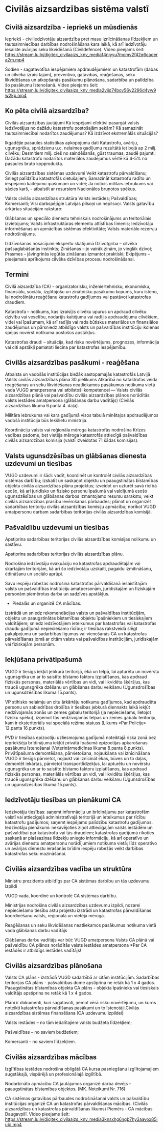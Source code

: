 # Civilās aizsardzības sistēma valstī

## Civilā aizsardzība - iepriekš un mūsdienās

 Iepriekš - civiliedzīvotāju aizsardzība pret masu iznīcināšanas līdzekļiem un tautsaimniecības darbības nodrošināšana kara laikā, kā arī iedzīvotāju iesaiste avārijas seku likvidēšanā (Civildefence). Video pieejams šeit: https://stream.lu.lv/digitek_civilaaizs_knv_media14niyyu7mcmv2f42q6caoera2m.mp4

Šodien - sagatavotība iespējamiem apdraudējumiem un katastrofām (dabas un cilvēka izraisītajām), preventīvo, gatavības, reaģēšanas, seku likvidēšanas un atkopšanās pasākumu plānošana, sadarbība un palīdzība šo pasākumu īstenošanā. Video pieejams šeit: https://stream.lu.lv/digitek_civilaaizs_knv_media2viid74bov56y2296d4yw9w2kp.mp4


## Ko pēta civilā aizsardzība?

 Civilās aizsardzības jautājumi Kā iespējami efektīvi pasargāt valsts iedzīvotājus no dažādu katastrofu postošajām sekām? Kā samazināt tautsaimniecībai nodarītos zaudējumus? Kā izdzīvot ekstremālās situācijās? 

Ikgadējie pasaules statistikas apkopojumu dati Katastrofu, avāriju, ugunsgrēku, sprādzienu u.c. nelaimes gadījumu rezultātā iet bojā ap 2 milj. cilvēku; Desmitiem milj. cieš no saindēšanās, gūst traumas, zaudē pajumti; Dažādu katastrofu nodarītos materiālos zaudējumus vērtē kā 4-5% no pasaules bruto kopprodukta. 

Civilās aizsardzības sistēmas uzdevumi Veikt katastrofu pārvaldīšanu; Sniegt palīdzību katastrofās cietušajiem; Samazināt katastrofu radīto un iespējamo kaitējumu īpašumam un videi; Ja noticis militārs iebrukums vai sācies karš, - atbalstīt ar resursiem Nacionālos bruņotos spēkus.  

Valsts civilās aizsardzības struktūra Valsts iestādes; Pašvaldības; Komersanti; Visi darbspējīgie Latvijas pilsoņi un nepilsoņi. Valsts gatavību ārkārtas situācijām raksturo:  

Glābšanas un speciālo dienestu tehniskais nodrošinājums un teritoriālais izvietojums; Valsts infrastruktūras elementu attīstības līmenis; Iedzīvotāju informēšanas un apmācības sistēmas efektivitāte; Valsts materiālo rezervju nodrošinājums. 

Izdzīvošanas nosacījumi ekspertu skatījumā Dzīvotgriba – cilvēka pašsaglabāšanās instinkts; Zināšanas – jo vairāk zinām, jo vieglāk dzīvot; Prasmes – jāvingrinās iegūtās zināšanas izmantot praktiski; Ekipējums – pieejamais aprīkojums cilvēka dzīvības procesu nodrošināšanai.  

## Termini

 Civilā aizsardzība (CA) - organizatorisku, inženiertehnisku, ekonomisku, finansiālu, sociālu, izglītojošu un zinātnisku pasākumu kopums, kuru īsteno, lai nodrošinātu reaģēšanu katastrofu gadījumos vai pastāvot katastrofas draudiem.

Katastrofa – notikums, kas izraisījis cilvēku upurus un apdraud cilvēku dzīvību vai veselību, nodarījis kaitējumu vai radījis apdraudējumu cilvēkiem, videi vai īpašumam, kā arī radījis vai rada būtiskus materiālos un finansiālos zaudējumus un pārsniedz atbildīgo valsts un pašvaldības institūciju ikdienas spējas novērst notikuma postošos apstākļus.

Katastrofas draudi – situācija, kad risku novērtējums, prognozes, informācija vai citi apstākļi pamatoti liecina par katastrofas iespējamību.

## Civilās aizsardzības pasākumi - reaģēšana

 Atbalsta un vadošās institūcijas biežāk sastopamajās katastrofās Latvijā Valsts civilās aizsardzības plāna 30.pielikums Atkarībā no katastrofas veida reaģēšanas un seku likvidēšanas neatliekamos pasākumus notikuma vietā vada VUGD amatpersona vai atbilstoši kompetencei — Valsts civilās aizsardzības plānā vai pašvaldību civilās aizsardzības plānos norādītās valsts iestādes amatpersona (glābšanas darbu vadītājs) (Civilās aizsardzības likuma 6.panta 4. daļa).

Militāra iebrukuma vai kara gadījumā visos tabulā minētajos apdraudējumos vadošā institūcija būs Iekšlietu ministrija.

Koordināciju valsts vai reģionāla mēroga katastrofās nodrošina Krīzes vadības padome, bet vietēja mēroga katastrofās attiecīgā pašvaldības civilās aizsardzības komisija (valstī izveidotas 71 šādas komisijas). 

## Valsts ugunsdzēsības un glābšanas dienesta uzdevumi un tiesības

 VUGD uzdevumi ir šādi: vadīt, koordinēt un kontrolēt civilās aizsardzības sistēmas darbību; izskatīt un saskaņot objektu un paaugstinātas bīstamības objektu civilās aizsardzības plānu projektus; izveidot un uzturēt savā rīcībā esošo, kā arī juridisko un fizisko personu īpašumā vai valdījumā esošo ugunsdzēsības un glābšanas darbos izmantojamo resursu sarakstu; veikt civilās aizsardzības prasību ievērošanas pārbaudes; plānot un organizēt sadarbības teritoriju civilās aizsardzības komisiju apmācību; norīkot VUGD amatpersonu darbam sadarbības teritorijas civilās aizsardzības komisijā.  

## Pašvaldību uzdevumi un tiesības

 Apstiprina sadarbības teritorijas civilās aizsardzības komisijas nolikumu un sastāvu.

Apstiprina sadarbības teritorijas civilās aizsardzības plānu.

Nodrošina iedzīvotāju evakuāciju no katastrofas apdraudētajām vai skartajām teritorijām, kā arī šo iedzīvotāju uzskaiti, pagaidu izmitināšanu, ēdināšanu un sociālo aprūpi.

Savu iespēju robežas nodrošina katastrofas pārvaldīšanā iesaistītajām valsts un pašvaldības institūciju amatpersonām, juridiskajām un fiziskajām personām piemērotus darba un sadzīves apstākļus.

+ Piedalās un organizē CA mācības.

izstrādā un sniedz rekomendācijas valsts un pašvaldības institūcijām, objektu un paaugstinātas bīstamības objektu īpašniekiem un tiesiskajiem valdītājiem; sniedz iedzīvotājiem ieteikumus par katastrofas vai katastrofas draudu gadījumā nepieciešamo rīcību; ir tiesības rakstveidā slēgt pakalpojumu un sadarbības līgumus vai vienošanās CA un katastrofas pārvaldīšanas jomā ar citām valsts vai pašvaldības institūcijām, juridiskajām vai fiziskajām personām. 

## Iekļūšana privātīpašumā

 VUGD ir tiesīgs iekļūt jebkurā teritorijā, ēkā un telpā, lai apturētu un novērstu ugunsgrēka un ar to saistīto bīstamo faktoru izplatīšanos, kas apdraud fiziskās personas, materiālās vērtības un vidi, vai likvidētu šķēršļus, kas traucē ugunsgrēka dzēšanu un glābšanas darbu veikšanu (Ugunsdrošības un ugunsdzēsības likuma 15.pants).

VP stihisko nelaimju un citu ārkārtēju notikumu gadījumos, kad apdraudēta personu un sabiedrības drošība ir tiesības jebkurā diennakts laikā iekļūt nedzīvojamās zonās un zemes gabalu teritorijā (ja nepieciešams, lietojot fizisku spēku), izņemot tās nedzīvojamās telpas un zemes gabalu teritoriju, kam ir eksteritoriāls vai speciālā režīma statuss (Likums «Par Policiju» 12.panta 16.punkts).

PVD ir tiesības epizootiju uzliesmojuma gadījumā noteiktajā riska zonā bez iepriekšēja brīdinājuma iekļūt privātā īpašumā epizootijas apkarošanas pasākumu īstenošanai (Veterinārmedicīnas likuma 8.panta 8.punkts). Privātīpašuma demontēšana, pārvietošana, nojaukšana vai iznīcināšana VUGD ir tiesīgs pārvietot, nojaukt vai iznīcināt ēkas, būves un to daļas, demontēt iekārtas, pārvietot transportlīdzekļus, lai apturētu un novērstu ugunsgrēka un ar to saistīto bīstamo faktoru izplatīšanos, kas apdraud fiziskās personas, materiālās vērtības un vidi, vai likvidētu šķēršļus, kas traucē ugunsgrēka dzēšanu un glābšanas darbu veikšanu (Ugunsdrošības un ugunsdzēsības likuma 15.pants). 

## Iedzīvotāju tiesības un pienākumi CA 

 Iedzīvotāju tiesības: saņemt informāciju un brīdinājumu par katastrofām valstī vai attiecīgajā administratīvajā teritorijā un ieteikumus par rīcību katastrofu gadījumos; saņemt iespējamo palīdzību katastrofu gadījumos. Iedzīvotāju pienākumi: nekavējoties ziņot attiecīgajām valsts iestādēm un pašvaldībai par katastrofu vai tās draudiem; katastrofas gadījumā rīkoties saskaņā ar plašsaziņas līdzekļu sniegto informāciju, kā arī operatīvo un avārijas dienestu amatpersonu norādījumiem notikuma vietā; līdz operatīvo un avārijas dienestu ierašanās brīdim iespēju robežās veikt darbības katastrofas seku mazināšanai. 

## Civilās aizsardzības vadība un struktūra

 Ministru prezidents atbildīgs par CA sistēmas darbību un tās uzdevumu izpildi

VUGD vada, koordinē un kontrolē CA sistēmas darbību.

Ministrijas nodrošina civilās aizsardzības uzdevumu izpildi, nozarei nepieciešamo tiesību aktu projektu izstrādi un katastrofas pārvaldīšanas koordinēšanu valsts, reģionālā un vietējā mērogā.

Reaģēšanas un seku likvidēšanas neatliekamos pasākumus notikuma vietā vada glābšanas darbu vadītājs

Glābšanas darbu vadītājs var būt: VUGD amatpersona Valsts CA plānā vai pašvaldību CA plānos norādītās valsts iestādes amatpersona *Par CA iestādēs ir atbildīgs iestādes vadītājs!

## Civilās aizsardzības plānošana

 Valsts CA plāns - izstrādā VUGD sadarbībā ar citām institūcijām. Sadarbības teritorijas CA plāns - pašvaldības dome apstiprina ne retāk kā 1 x 4 gados. Paaugstinātas bīstamības objekta CA plāns - objekta īpašnieks vai tiesiskais valdītājs apstiprina ne retāk kā 1 x 4 gados. 

Plāni ir dokumenti, kuri sagatavoti, ņemot vērā risku novērtējumu, un kuros noteikti katastrofas pārvaldīšanas pasākumi un to īstenotāji.Civilās aizsardzības sistēmas finansēšana (CA uzdevumu izpildei)

Valsts iestādes – no tām iedalītajiem valsts budžeta līdzekļiem;

Pašvaldības – no saviem budžetiem;

Komersanti – no saviem līdzekļiem. 

## Civilās aizsardzības mācības

 Izglītības iestādes nodrošina obligātā CA kursa pasniegšanu izglītojamajiem augstākajā, vispārējā un profesionālajā izglītībā.

Nodarbināto apmācību CA jautājumos organizē darba devējs – paaugstinātas bīstamības objektos. (MK. Noteikumi Nr. 716)

CA sistēmas gatavības pārbaudes nodrošināšanai valsts un pašvaldību institūcijas organizē CA un katastrofas pārvaldīšanas mācības. (Civilās aizsardzības un katastrofas pārvaldīšanas likums) Piemērs - CA mācības Daugavpilī. Video pieejams šeit: https://stream.lu.lv/digitek_civilaaizs_knv_media3knsxhg6ngb7hy3aavox85iubi.mp4

